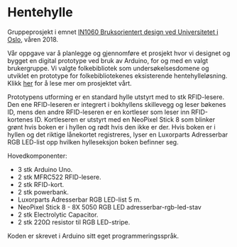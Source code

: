 # Hentehylle
Gruppeprosjekt i emnet [IN1060 Bruksorientert design ved Universitetet i Oslo](https://www.uio.no/studier/emner/matnat/ifi/IN1060/), våren 2018.  


Vår oppgave var å planlegge og gjennomføre et prosjekt hvor vi designet og bygget en digital prototype ved bruk av Arduino, for og med en valgt brukergruppe. Vi valgte folkebibliotek som undersøkelsesdomene og utviklet en prototype for folkebibliotekenes eksisterende hentehylleløsning. Klikk [her](https://www.uio.no/studier/emner/matnat/ifi/IN1060/v18/prosjekter-2018/spade/index.html) for å lese mer om prosjektet vårt.

Prototypens utforming er en standard hylle utstyrt med to stk RFID-lesere. Den ene RFID-leseren er integrert i bokhyllens skillevegg og leser bøkenes ID, mens den andre RFID-leseren er en kortleser som leser inn RFID-kortenes ID. Kortleseren er utstyrt med en NeoPixel Stick 8 som blinker grønt hvis boken er i hyllen og rødt hvis den ikke er der. Hvis boken er i hyllen og det riktige lånekortet registreres, lyser en Luxorparts Adresserbar RGB LED-list opp hvilken hylleseksjon boken befinner seg. 

Hovedkomponenter: 
- 3 stk Arduino Uno. 
- 2 stk MFRC522 RFID-lesere. 
- 2 stk RFID-kort. 
- 2 stk powerbank. 
- Luxorparts Adresserbar RGB LED-list 5 m.
- NeoPixel Stick 8 - 8X 5050 RGB LED  adresserbar-rgb-led-stav
- 2 stk Electrolytic Capacitor.
- 2 stk 220Ω resistor til RGB LED-stripe.

Koden er skrevet i Arduino sitt eget programmeringsspråk.

